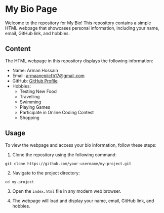 # My Bio Page

Welcome to the repository for My Bio! This repository contains a simple HTML webpage that showcases personal information, including your name, email, GitHub link, and hobbies.

## Content

The HTML webpage in this repository displays the following information:

- Name: Arman Hossain
- Email: armaanepiicfb17@gmail.com
- GitHub: [GitHub Profile](https://github.com/armaanepiic)
- Hobbies:
  - Testing New Food
  - Travelling
  - Swimming
  - Playing Games
  - Participate in Online Coding Contest
  - Shopping

## Usage

To view the webpage and access your bio information, follow these steps:

1. Clone the repository using the following command:

```
git clone https://github.com/your-username/my-project.git
```

2. Navigate to the project directory:

```
cd my-project
```

3. Open the `index.html` file in any modern web browser.

4. The webpage will load and display your name, email, GitHub link, and hobbies.